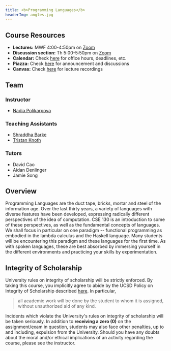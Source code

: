 ```yaml
---
title: <b>Programming Languages</b>
headerImg: angles.jpg
---
```


## Course Resources

- **Lectures:**             MWF 4:00-4:50pm on [Zoom](https://ucsd.zoom.us/j/934813358)
- **Discussion section:**   Th 5:00-5:50pm on [Zoom](https://ucsd.zoom.us/j/934813358)
- **Calendar:**             Check [here](calendar.html) for office hours, deadlines, etc.
- **Piazza:**               Check [here](https://www.piazza.com/ucsd/fall2020/cse130/home) for announcement and discussions
- **Canvas:**               Check [here](https://canvas.ucsd.edu/courses/18855) for lecture recordings


## Team

### Instructor

* [Nadia Polikarpova](https://cseweb.ucsd.edu/~npolikarpova/)

### Teaching Assistants

* [Shraddha Barke](https://shraddhabarke.github.io/)
* [Tristan Knoth](https://tjknoth.github.io/)

### Tutors

* David Cao
* Aidan Denlinger
* Jamie Song

## Overview

Programming Languages are the duct tape, bricks, mortar
and steel of the information age. Over the last thirty
years, a variety of languages with diverse features have
been developed, expressing radically different perspectives
of the idea of computation. CSE 130 is an introduction to
some of these perspectives, as well as the fundamental concepts of
languages. We shall focus in particular on one paradigm -- functional
programming as embodied in the lambda calculus and the Haskell language. 
Many students will be encountering this
paradigm and these languages for the first time. As with
spoken languages, these are best absorbed by immersing yourself
in the different environments and practicing your skills by
experimentation.

## Integrity of Scholarship

University rules on integrity of scholarship will be strictly enforced. By
taking this course, you implicitly agree to abide by the UCSD Policy on
Integrity of Scholarship described [here](https://senate.ucsd.edu/Operating-Procedures/Senate-Manual/appendices/2).
In particular,

> all academic work will be done by the student to whom it is assigned,
> without unauthorized aid of any kind.

Incidents which violate the University's rules on integrity of scholarship
will be taken seriously.  In addition to **receiving a zero (0)** on the
assignment/exam in question, students may also face other penalties,
up to and including, expulsion from the University.  Should you have
any doubts about the moral and/or ethical implications of an activity
regarding the course, please see the instructor.